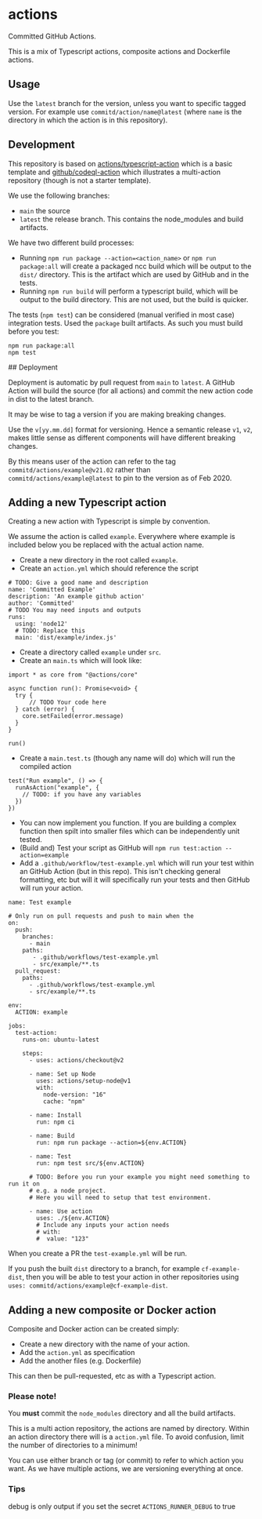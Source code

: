# actions

Committed GitHub Actions.

This is a mix of Typescript actions, composite actions and Dockerfile actions.

## Usage

Use the `latest` branch for the version, unless you want to specific tagged version.
For example use `commitd/action/name@latest` (where `name` is the directory in which the action is in this repository).

## Development

This repository is based on [actions/typescript-action](https://github.com/actions/typescript-action) which is a basic template and [github/codeql-action](https://github.com/github/codeql-action) which illustrates a multi-action repository (though is not a starter template).

We use the following branches:

- `main` the source
- `latest` the release branch. This contains the node_modules and build artifacts.

We have two different build processes:

- Running `npm run package --action=<action_name>` or `npm run package:all` will create a packaged ncc build which will be output to the `dist/` directory. This is the artifact which are used by GitHub and in the tests.
- Running `npm run build` will perform a typescript build, which will be output to the build directory. This are not used, but the build is quicker.

The tests (`npm test`) can be considered (manual verified in most case) integration tests. Used the `package` built artifacts.
As such you must build before you test:

```
npm run package:all
npm test
```

## Deployment

Deployment is automatic by pull request from `main` to `latest`.
A GitHub Action will build the source (for all actions) and commit the new action code in dist to the latest branch.

It may be wise to tag a version if you are making breaking changes.

Use the `v[yy.mm.dd]` format for versioning.
Hence a semantic release `v1`, `v2`, makes little sense as different components will have different breaking changes.

By this means user of the action can refer to the tag `commitd/actions/example@v21.02` rather than `commitd/actions/example@latest` to pin to the version as of Feb 2020.

## Adding a new Typescript action

Creating a new action with Typescript is simple by convention.

We assume the action is called `example`. Everywhere where example is included below you be replaced with the actual action name.

- Create a new directory in the root called `example`.
- Create an `action.yml` which should reference the script

```
# TODO: Give a good name and description
name: 'Committed Example'
description: 'An example github action'
author: 'Committed'
# TODO You may need inputs and outputs
runs:
  using: 'node12'
  # TODO: Replace this
  main: 'dist/example/index.js'
```

- Create a directory called `example` under `src`.
- Create an `main.ts` which will look like:

```
import * as core from "@actions/core"

async function run(): Promise<void> {
  try {
      // TODO Your code here
  } catch (error) {
    core.setFailed(error.message)
  }
}

run()
```

- Create a `main.test.ts` (though any name will do) which will run the compiled action

```
test("Run example", () => {
  runAsAction("example", {
    // TODO: if you have any variables
  })
})
```

- You can now implement you function. If you are building a complex function then spilt into smaller files which can be independently unit tested.
- (Build and) Test your script as GitHub will `npm run test:action --action=example`
- Add a `.github/workflow/test-example.yml` which will run your test within an GitHub Action (but in this repo). This isn't checking general formatting, etc but will it will specifically run your tests and then GitHub will run your action.

```
name: Test example

# Only run on pull requests and push to main when the
on:
  push:
    branches:
      - main
    paths:
       - .github/workflows/test-example.yml
       - src/example/**.ts
  pull_request:
    paths:
      - .github/workflows/test-example.yml
      - src/example/**.ts

env:
  ACTION: example

jobs:
  test-action:
    runs-on: ubuntu-latest

    steps:
      - uses: actions/checkout@v2

      - name: Set up Node
        uses: actions/setup-node@v1
        with:
          node-version: "16"
          cache: "npm"

      - name: Install
        run: npm ci

      - name: Build
        run: npm run package --action=${env.ACTION}

      - name: Test
        run: npm test src/${env.ACTION}

      # TODO: Before you run your example you might need something to run it on
      # e.g. a node project.
      # Here you will need to setup that test environment.

      - name: Use action
        uses: ./${env.ACTION}
        # Include any inputs your action needs
        # with:
        #  value: "123"
```

When you create a PR the `test-example.yml` will be run.

If you push the built `dist` directory to a branch, for example `cf-example-dist`, then you will be able to test your action in other repositories using `uses: commitd/actions/example@cf-example-dist`.

## Adding a new composite or Docker action

Composite and Docker action can be created simply:

- Create a new directory with the name of your action.
- Add the `action.yml` as specification
- Add the another files (e.g. Dockerfile)

This can then be pull-requested, etc as with a Typescript action.

### Please note!

You **must** commit the `node_modules` directory and all the build artifacts.

This is a multi action repository, the actions are named by directory.
Within an action directory there will is a `action.yml` file.
To avoid confusion, limit the number of directories to a minimum!

You can use either branch or tag (or commit) to refer to which action you want.
As we have multiple actions, we are versioning everything at once.

### Tips

debug is only output if you set the secret `ACTIONS_RUNNER_DEBUG` to true
